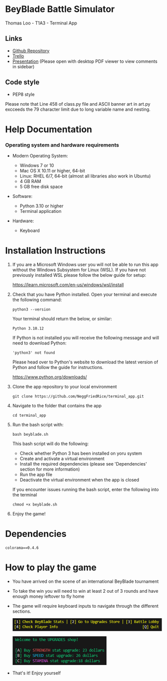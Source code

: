 # BeyBlade Battle Simulator

Thomas Loo - T1A3 - Terminal App

## Links

- [Github Repository](https://github.com/NeggFriedRice/terminal_app)
- [Trello](https://trello.com/invite/b/z6dHuYUU/ATTIe6504be03f81ae2c10268f144856b9a937278F7B/t1a3-kanban)
- [Presentation](./ppt/Terminal%20App%20Presentation%20-%20T1A3%20-%20Thomas%20Loo.pdf) (Please open with desktop PDF viewer to view comments in sidebar)

## Code style
- PEP8 style

Please note that Line 458 of class.py file and ASCII banner art in art.py excceeds the 79 character limit due to long variable name and nesting.
# Help Documentation

### Operating system and hardware requirements

- Modern Operating System:
    - Windows 7 or 10
    - Mac OS X 10.11 or higher, 64-bit
    - Linux: RHEL 6/7, 64-bit (almost all libraries also work in Ubuntu)
    - 4 GB RAM
    - 5 GB free disk space

- Software:
    - Python 3.10 or higher
    - Terminal application

- Hardware:
    - Keyboard

# Installation Instructions

1. If you are a Microsoft Windows user you will not be able to run this app without the Windows Subsystem for Linux (WSL). If you have not previously installed WSL please follow the below guide for setup:

    https://learn.microsoft.com/en-us/windows/wsl/install

1. Check that you have Python installed. Open your terminal and execute the following command:

    ```
    python3 --version
    ```

    Your terminal should return the below, or similar:

    ```
    Python 3.10.12
    ```
    If Python is not installed you will receive the following message and will need to download Python:
    ```
    'python3' not found
    ```
    Please head over to Python's website to download the latest version of Python and follow the guide for instructions.

    https://www.python.org/downloads/

1. Clone the app repository to your local environment
    ```
    git clone https://github.com/NeggFriedRice/terminal_app.git
    ```
1. Navigate to the folder that contains the app
    ```
    cd terminal_app
    ```
1. Run the bash script with:
    ```
    bash beyblade.sh
    ```
    This bash script will do the following:
    - Check whether Python 3 has been installed on yoru system
    - Create and activate a virtual environment
    - Install the required dependencies (please see 'Dependencies' section for more information)
    - Run the app file
    - Deactivate the virtual environment when the app is closed

    If you encounter issues running the bash script, enter the following into the terminal
    ```
    chmod +x beyblade.sh 
    ```
1. Enjoy the game!

# Dependencies

```
colorama==0.4.6
```
# How to play the game
- You have arrived on the scene of an international BeyBlade tournament
- To take the win you will need to win at least 2 out of 3 rounds and have enough money leftover to fly home

- The game will require keyboard inputs to navigate through the different sections.

    ![HUD](./docs/HUD.png)

    ![Upgrades shop](./docs/SHOP.png)
- That's it! Enjoy yourself
